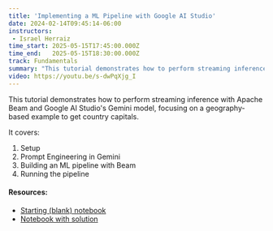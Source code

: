 ```yaml
---
title: 'Implementing a ML Pipeline with Google AI Studio'
date: 2024-02-14T09:45:14-06:00
instructors:
 - Israel Herraiz
time_start: 2025-05-15T17:45:00.000Z
time_end:   2025-05-15T18:30:00.000Z
track: Fundamentals
summary: "This tutorial demonstrates how to perform streaming inference with Apache Beam and Google AI Studio's Gemini model, focusing on a geography-based example to get country capitals."
video: https://youtu.be/s-dwPqXjg_I
---
```


This tutorial demonstrates how to perform streaming inference with Apache Beam and Google AI Studio's Gemini model, focusing on a geography-based example to get country capitals.

It covers:

 1. Setup
 2. Prompt Engineering in Gemini
 3. Building an ML pipeline with Beam
 4. Running the pipeline

#### Resources:
* [Starting (blank) notebook](https://colab.research.google.com/drive/1dkqjLHMBl_cPWGV6BF4hpBd3XgaQ3zUD?usp=sharing)
* [Notebook with solution](https://colab.research.google.com/drive/1fs9TqA6V8ckSNy-9_7CWbYXVgyMNC2LU?usp=sharing)